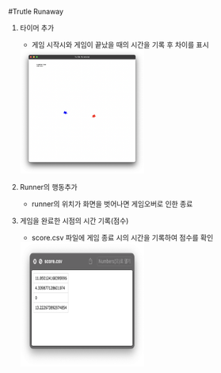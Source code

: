 #Trutle Runaway

1. 타이머 추가
    - 게임 시작시와 게임이 끝났을 때의 시간을 기록 후 차이를 표시
    <img src='./time.png' width='250px' height='250px' title='time'/>

2. Runner의 행동추가
    - runner의 위치가 화면을 벗어나면 게임오버로 인한 종료

3. 게임을 완료한 시점의 시간 기록(점수)
    - score.csv 파일에 게임 종료 시의 시간을 기록하여 점수를 확인
    <img src='./score.png' width='250px' height='250px' title='score'/>

